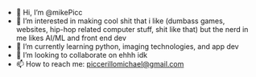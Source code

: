 - 👋 Hi, I’m @mikePicc
- 👀 I’m interested in making cool shit that i like (dumbass games, websites, hip-hop related computer stuff, shit like that) but the nerd in me likes AI/ML and front end dev
- 🌱 I’m currently learning python, imaging technologies, and app dev
- 💞️ I’m looking to collaborate on ehhh idk
- 📫 How to reach me: piccerillomichael@gmail.com

